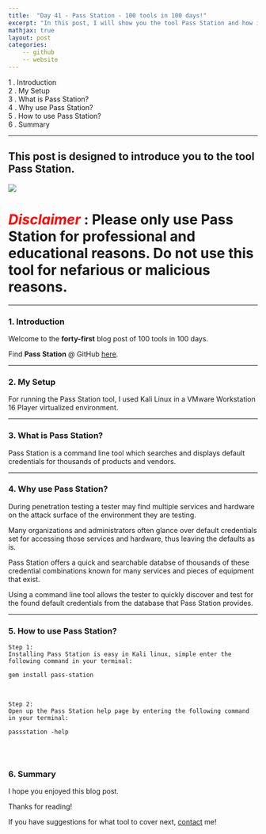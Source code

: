 ```yaml
---
title:  "Day 41 - Pass Station - 100 tools in 100 days!"
excerpt: "In this post, I will show you the tool Pass Station and how it works."
mathjax: true
layout: post
categories:
    -- github
    -- website
---
```


1 . Introduction
<br>
2 . My Setup
<br>
3 . What is Pass Station?
<br>
4 . Why use Pass Station?
<br>
5 . How to use Pass Station?
<br>
6 . Summary

---

## This post is designed to introduce you to the tool Pass Station.

![](https://sec-it.github.io/pass-station/_media/logo.png)

# <span style="color:red">***Disclaimer***</span> : **Please only use Pass Station for professional and educational reasons. Do not use this tool for nefarious or malicious reasons.**

---

### 1. **Introduction**

Welcome to the **forty-first** blog post of 100 tools in 100 days.<br> 

Find **Pass Station** @ GitHub [here](https://github.com/sec-it/pass-station).

---

### 2. **My Setup**

For running the Pass Station tool, I used Kali Linux in a VMware Workstation 16 Player virtualized environment.

---

### 3. **What is Pass Station?**

 Pass Station is a command line tool which searches and displays default credentials for thousands of products and vendors.

---

### 4. **Why use Pass Station?**

During penetration testing a tester may find multiple services and hardware on the attack surface of the environment they are testing. 

Many organizations and administrators often glance over default credentials set for accessing those services and hardware, thus leaving the defaults as is. 

Pass Station offers a quick and searchable databse of thousands of these credential combinations known for many services and pieces of equipment that exist. 

Using a command line tool allows the tester to quickly discover and test for the found default credentials from the database that Pass Station provides. 


---

### 5. **How to use Pass Station?**

    Step 1:
    Installing Pass Station is easy in Kali linux, simple enter the following command in your terminal:

    gem install pass-station

<br>

    Step 2:
    Open up the Pass Station help page by entering the following command in your terminal:

    passstation -help

<br>

![]()

### 6. **Summary**



I hope you enjoyed this blog post.

Thanks for reading!<br>

If you have suggestions for what tool to cover next, [contact](mailto:matthew.o.mccorkle@gmail.com) me!
